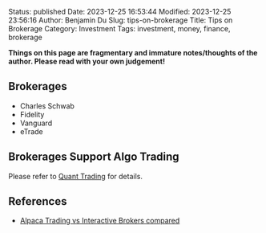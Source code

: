 Status: published
Date: 2023-12-25 16:53:44
Modified: 2023-12-25 23:56:16
Author: Benjamin Du
Slug: tips-on-brokerage
Title: Tips on Brokerage
Category: Investment
Tags: investment, money, finance, brokerage

**Things on this page are fragmentary and immature notes/thoughts of the author. Please read with your own judgement!**

## Brokerages

- Charles Schwab
- Fidelity
- Vanguard
- eTrade

## Brokerages Support Algo Trading

Please refer to
[Quant Trading](https://www.legendu.net/misc/blog/quant-trading/)
for details.

## References

- [Alpaca Trading vs Interactive Brokers compared](https://brokerchooser.com/compare/alpaca-trading-vs-interactive-brokers)

